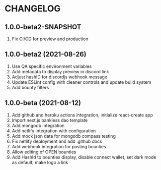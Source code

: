 # CHANGELOG

## 1.0.0-beta2-SNAPSHOT

1. Fix CI/CD for preview and production

## 1.0.0-beta2 (2021-08-26)

1. Use QA specific environment variables
2. Add metadata to display preview in discord link
3. Adjust hashID for discordjs webhook message
4. Update ESLint config with cleaner controls and update build system
5. Add bounty filters

## 1.0.0-beta (2021-08-12)

1. Add github and heroku actions integration, initialize react-create app
2. Import next.js bankless dao template
3. Add mongodb integration
4. Add netlify integration with configuration
5. Add mock json data for mongodb compass testing
6. Fix netlify deployment and add .github docs
7. Add webhook integration for posting bounties
8. Allow editing of OPEN bounties
9. Add HashId to bounties display, disable connect wallet, set dark mode as default, make logo a link
